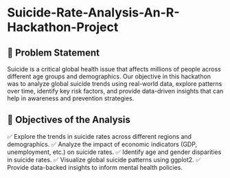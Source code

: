 # Suicide-Rate-Analysis-An-R-Hackathon-Project

## 📌 Problem Statement

Suicide is a critical global health issue that affects millions of people across different age groups and demographics. Our objective in this hackathon was to analyze global suicide trends using real-world data, explore patterns over time, identify key risk factors, and provide data-driven insights that can help in awareness and prevention strategies.

## 🎯 Objectives of the Analysis

✅ Explore the trends in suicide rates across different regions and demographics.
✅ Analyze the impact of economic indicators (GDP, unemployment, etc.) on suicide rates.
✅ Identify age and gender disparities in suicide rates.
✅ Visualize global suicide patterns using ggplot2.
✅ Provide data-backed insights to inform mental health policies.
